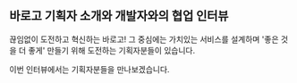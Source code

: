 ## 바로고 기획자 소개와 개발자와의 협업 인터뷰
끊임없이 도전하고 혁신하는 바로고!
그 중심에는 가치있는 서비스를 설계하며
'좋은 것을 더 좋게' 만들기 위해 도전하는 기획자분들이 있습니다. 

이번 인터뷰에서는 기획자분들을 만나보겠습니다.

